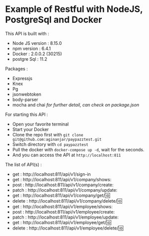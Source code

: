 # Example of Restful with NodeJS, PostgreSql and Docker
This API is built with :
* Node JS version : 8.15.0
* npm version : 6.4.1
* Docker : 2.0.0.2 (30215)
* postgre Sql : 11.2

Packages :
* Expressjs
* Knex
* Pg
* jsonwebtoken
* body-parser
* mocha and chai _for further detail, can check on package.json_

For starting this API : 
* Open your favorite terminal 
* Start your Docker
* Clone the repo first with ```git clone git@github.com:aginanjar/paypazztest.git```
* Switch directory with ```cd paypazztest```
* Pull the docker with ```docker-compose up -d```, wait for the seconds.
* And you can access the API at ```http://localhost:811```
 
 The list of API(s) :

* get :  http://localhost:811/api/v1/sign-in
* get : http://localhost:811/api/v1/company/shows: 
* post : http://localhost:811/api/v1/company/create: 
* patch : http://localhost:811/api/v1/company/update: 
* get : http://localhost:811/api/v1/company/get/:id: 
* delete : http://localhost:811/api/v1/company/delete/:id: 
* get : http://localhost:811/api/v1/employee/shows: 
* post : http://localhost:811/api/v1/employee/create: 
* patch : http://localhost:811/api/v1/employee/update: 
* get : http://localhost:811/api/v1/employee/get/:id: 
* delete : http://localhost:811/api/v1/employee/delete/:id: 
 
